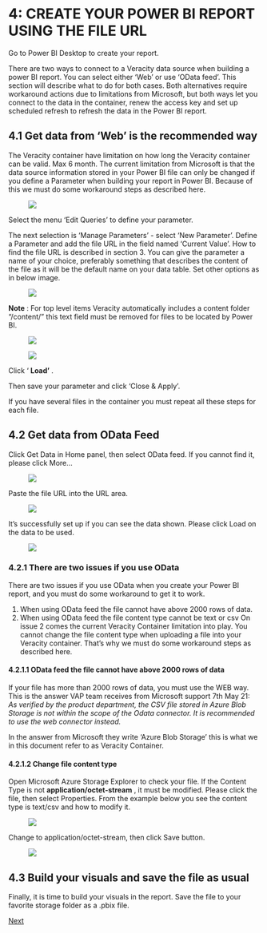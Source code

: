 # 4: CREATE YOUR POWER BI REPORT USING THE FILE URL

Go to Power BI Desktop to create your report.

There are two ways to connect to a Veracity data source when building a power BI report. You can select either ‘Web’ or use ‘OData feed’. This section will describe what to do for both cases. Both alternatives require workaround actions due to limitations from Microsoft, but both ways let you connect to the data in the container, renew the access key and set up scheduled refresh to refresh the data in the Power BI report. 

## 4.1	Get data from ‘Web’ is the recommended way
The Veracity container have limitation on how long the Veracity container can be valid. Max 6 month. The current limitation from Microsoft is that the data source information stored in your Power BI file can only be changed if you define a Parameter when building your report in Power BI. Because of this we must do some workaround steps as described here.

<figure>
	<img src="assets/6.png"/>
</figure>

Select the menu ‘Edit Queries’ to define your parameter.

The next selection is ‘Manage Parameters’ - select ‘New Parameter’. Define a Parameter and add the file URL in the field named ‘Current Value’. How to find the file URL is described in section 3. You can give the parameter a name of your choice, preferably something that describes the content of the file as it will be the default name on your data table. Set other options as in below image.

<figure>
	<img src="assets/7.png"/>
</figure>

**Note** : For top level items Veracity automatically includes a content folder “/content/” this text field must be removed for files to be located by Power BI.

<figure>
	<img src="assets/8.png"/>
</figure>

<figure>
	<img src="assets/9.png"/>
</figure>

Click ‘ **Load’** .

Then save your parameter and click ‘Close & Apply’.

If you have several files in the container you must repeat all these steps for each file.

## 4.2	Get data from OData Feed 

Click Get Data in Home panel, then select OData feed. If you cannot find it, please click More… 

<figure>
	<img src="assets/10.jpg"/>
</figure>

Paste the file URL into the URL area. 

<figure>
	<img src="assets/11.jpg"/>
</figure>

It’s successfully set up if you can see the data shown. Please click Load on the data to be used. 

<figure>
	<img src="assets/12.jpg"/>
</figure>

### 4.2.1	There are two issues if you use OData  
There are two issues if you use OData when you create your Power BI report, and you must do some workaround to get it to work. 
1.	When using OData feed the file cannot have above 2000 rows of data.
2.	When using OData feed the file content type cannot be text or csv
On issue 2 comes the current Veracity Container limitation into play. You cannot change the file content type when uploading a file into your Veracity container. That’s why we must do some workaround steps as described here.
#### 4.2.1.1	OData feed the file cannot have above 2000 rows of data
If your file has more than 2000 rows of data, you must use the WEB way.
This is the answer VAP team receives from Microsoft support 7th May 21: <i>As verified by the product department, the CSV file stored in Azure Blob Storage is not within the scope of the Odata connector. It is recommended to use the web connector instead.</i>

In the answer from Microsoft they write ‘Azure Blob Storage’ this is what we in this document refer to as Veracity Container.

#### 4.2.1.2 Change file content type

Open Microsoft Azure Storage Explorer to check your file. If the Content Type is not **application/octet-stream** , it must be modified. Please click the file, then select Properties. From the example below you see the content type is text/csv and how to modify it.

<figure>
	<img src="assets/13.jpg"/>
</figure>

Change to application/octet-stream, then click Save button.

<figure>
	<img src="assets/14.jpg"/>
</figure>

## 4.3 Build your visuals and save the file as usual

Finally, it is time to build your visuals in the report. Save the file to your favorite storage folder as a .pbix file.

[Next](5-upload-report.md)